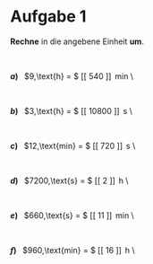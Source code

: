 <!--
version:  0.0.1

language: de

@style
input {
    text-align: center;
}

.flex-container {
    display: flex;
    flex-wrap: wrap;
    align-items: stretch;
    gap: 20px;
}

.flex-child {
    flex: 1;
    min-width: 350px;
    margin-right: 20px;
}

@media (max-width: 400px) {
    .flex-child {
        flex: 100%;
        margin-right: 0;
    }
}
@end

formula: \carry   \textcolor{red}{\scriptsize #1}
formula: \digit   \rlap{\carry{#1}}\phantom{#2}#2
formula: \permil  \text{‰}

import: https://raw.githubusercontent.com/liaTemplates/algebrite/master/README.md
import: https://raw.githubusercontent.com/LiaTemplates/Tikz-Jax/main/README.md

script: https://cdn.jsdelivr.net/gh/LiaTemplates/Tikz-Jax@main/dist/index.js

@round
<script>
  let value = `@input`;
  if (value.startsWith("@")) {
    ""
  } else {
    value = JSON.parse(value);
    value = value[0]
    value = value.replace(/,/g, ".");
    value = parseFloat(value);
    value = Math.round(value * Math.pow(10,@1)) / Math.pow(10,@1);
    value == @0
  }
</script>
@end

tags: Einheiten, Zeit, mittel

-->




# Aufgabe 1


**Rechne** in die angebene Einheit **um**.

<br>


<section class="flex-container">

<div class="flex-child">

__$a)\;\;$__ $9\,\text{h} = $ [[  540  ]] $\,\text{min}$ \

</div>
<br>
<div class="flex-child">

__$b)\;\;$__ $3\,\text{h} = $ [[ 10800 ]] $\,\text{s}$ \

</div>
<br>
<div class="flex-child">

__$c)\;\;$__ $12\,\text{min} = $ [[  720  ]] $\,\text{s}$ \

</div>
<br>
<div class="flex-child">

__$d)\;\;$__ $7200\,\text{s} = $ [[   2   ]] $\,\text{h}$ \

</div>
<br>
<div class="flex-child">

__$e)\;\;$__ $660\,\text{s} = $ [[   11   ]] $\,\text{min}$ \

</div>
<br>
<div class="flex-child">

__$f)\;\;$__ $960\,\text{min} = $ [[   16   ]] $\,\text{h}$ \

</div>


</section>

<br>
<br>
<br>
<br>
<br>